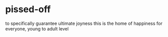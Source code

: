 # pissed-off
to specifically guarantee ultimate joyness
this is the home of happiness
for everyone, young to adult level
